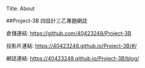 Title: About

##Project-3B 四設計三乙專題網誌

倉儲連結: <a href="https://github.com/40423248/Project-3B">https://github.com/40423248/Project-3B</a>

投影片連結: <a href="https://40423248.github.io/Project-3B/#/">https://40423248.github.io/Project-3B/#/</a>

網誌連結: <a href="https://40423248.github.io/Project-3B/blog/">https://40423248.github.io/Project-3B/blog/</a>








